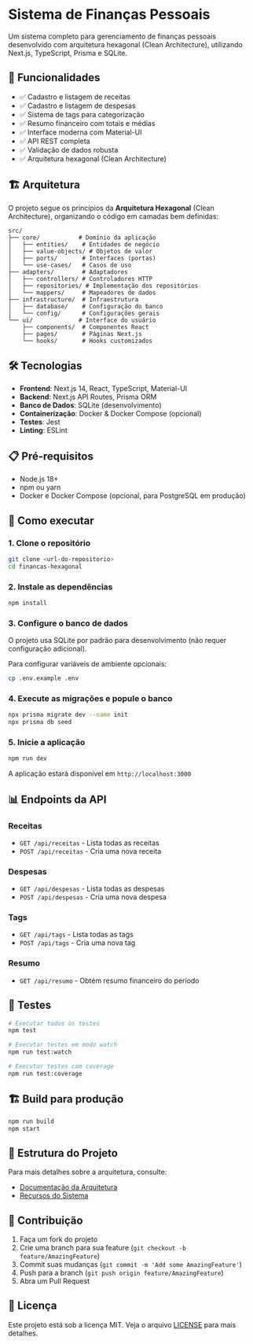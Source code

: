 # Sistema de Finanças Pessoais

Um sistema completo para gerenciamento de finanças pessoais desenvolvido com arquitetura hexagonal (Clean Architecture), utilizando Next.js, TypeScript, Prisma e SQLite.

## 🚀 Funcionalidades

- ✅ Cadastro e listagem de receitas
- ✅ Cadastro e listagem de despesas  
- ✅ Sistema de tags para categorização
- ✅ Resumo financeiro com totais e médias
- ✅ Interface moderna com Material-UI
- ✅ API REST completa
- ✅ Validação de dados robusta
- ✅ Arquitetura hexagonal (Clean Architecture)

## 🏗️ Arquitetura

O projeto segue os princípios da **Arquitetura Hexagonal** (Clean Architecture), organizando o código em camadas bem definidas:

```
src/
├── core/           # Domínio da aplicação
│   ├── entities/    # Entidades de negócio
│   ├── value-objects/ # Objetos de valor
│   ├── ports/       # Interfaces (portas)
│   └── use-cases/   # Casos de uso
├── adapters/        # Adaptadores
│   ├── controllers/ # Controladores HTTP
│   ├── repositories/ # Implementação dos repositórios
│   └── mappers/     # Mapeadores de dados
├── infrastructure/  # Infraestrutura
│   ├── database/    # Configuração do banco
│   └── config/      # Configurações gerais
└── ui/             # Interface do usuário
    ├── components/  # Componentes React
    ├── pages/       # Páginas Next.js
    └── hooks/       # Hooks customizados
```

## 🛠️ Tecnologias

- **Frontend**: Next.js 14, React, TypeScript, Material-UI
- **Backend**: Next.js API Routes, Prisma ORM
- **Banco de Dados**: SQLite (desenvolvimento)
- **Containerização**: Docker & Docker Compose (opcional)
- **Testes**: Jest
- **Linting**: ESLint

## 📋 Pré-requisitos

- Node.js 18+ 
- npm ou yarn
- Docker e Docker Compose (opcional, para PostgreSQL em produção)

## 🚀 Como executar

### 1. Clone o repositório
```bash
git clone <url-do-repositorio>
cd financas-hexagonal
```

### 2. Instale as dependências
```bash
npm install
```

### 3. Configure o banco de dados
O projeto usa SQLite por padrão para desenvolvimento (não requer configuração adicional).

Para configurar variáveis de ambiente opcionais:
```bash
cp .env.example .env
```

### 4. Execute as migrações e popule o banco
```bash
npx prisma migrate dev --name init
npx prisma db seed
```

### 5. Inicie a aplicação
```bash
npm run dev
```

A aplicação estará disponível em `http://localhost:3000`

## 📊 Endpoints da API

### Receitas
- `GET /api/receitas` - Lista todas as receitas
- `POST /api/receitas` - Cria uma nova receita

### Despesas  
- `GET /api/despesas` - Lista todas as despesas
- `POST /api/despesas` - Cria uma nova despesa

### Tags
- `GET /api/tags` - Lista todas as tags
- `POST /api/tags` - Cria uma nova tag

### Resumo
- `GET /api/resumo` - Obtém resumo financeiro do período

## 🧪 Testes

```bash
# Executar todos os testes
npm test

# Executar testes em modo watch
npm run test:watch

# Executar testes com coverage
npm run test:coverage
```

## 🏗️ Build para produção

```bash
npm run build
npm start
```

## 📁 Estrutura do Projeto

Para mais detalhes sobre a arquitetura, consulte:
- [Documentação da Arquitetura](docs/arquitetura.md)
- [Recursos do Sistema](docs/recursos-do-sistema.md)

## 🤝 Contribuição

1. Faça um fork do projeto
2. Crie uma branch para sua feature (`git checkout -b feature/AmazingFeature`)
3. Commit suas mudanças (`git commit -m 'Add some AmazingFeature'`)
4. Push para a branch (`git push origin feature/AmazingFeature`)
5. Abra um Pull Request

## 📄 Licença

Este projeto está sob a licença MIT. Veja o arquivo [LICENSE](LICENSE) para mais detalhes.